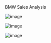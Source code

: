 BMW Sales Analysis

![image](https://github.com/user-attachments/assets/0704d3fd-cc3d-46f3-a456-b6892f337036)

![image](https://github.com/user-attachments/assets/c40004b0-2d07-4ea3-b0e5-f150443ecff3)

![image](https://github.com/user-attachments/assets/e7ef8ec9-9d2f-4cd7-a414-83cbc0958982)


